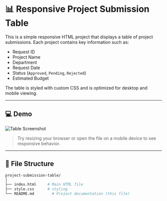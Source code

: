 # 📊 Responsive Project Submission Table

This is a simple responsive HTML project that displays a table of project submissions. Each project contains key information such as:

- Request ID
- Project Name
- Department
- Request Date
- Status (`Approved`, `Pending`, `Rejected`)
- Estimated Budget

The table is styled with custom CSS and is optimized for desktop and mobile viewing.

---

## 💻 Demo

<img src="subsi.jpg" alt="Table Screenshot" />

> Try resizing your browser or open the file on a mobile device to see responsive behavior.

---

## 📁 File Structure

```bash
project-submission-table/
│
├── index.html     # Main HTML file
├── style.css      # styling
└── README.md        # Project documentation (this file)
